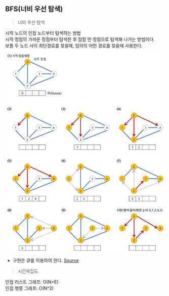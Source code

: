 ## BFS(너비 우선 탐색)


>너비 우선 탐색
  
시작 노드의 인접 노드부터 탐색하는 방법  
시작 정점의 가까운 정점부터 탐색한 후 점점 먼 정점으로 탐색해 나가는 방법이다.   
보통 두 노드 사이 최단경로를 찾을때, 임의의 어떤 경로를 찾을때 사용한다.  
 
![너비 우선 탐색](bfs-example.png)
  
- 구현은 큐를 이용하여 한다. 
[Source](https://github.com/3jin-p/Algorithm-java/tree/master/src/main/java/BaekJoon/B_1260) 

>시간복잡도  
  
인접 리스트 그래프: O(N+E)  
인접 행렬 그래프: O(N^2)  
